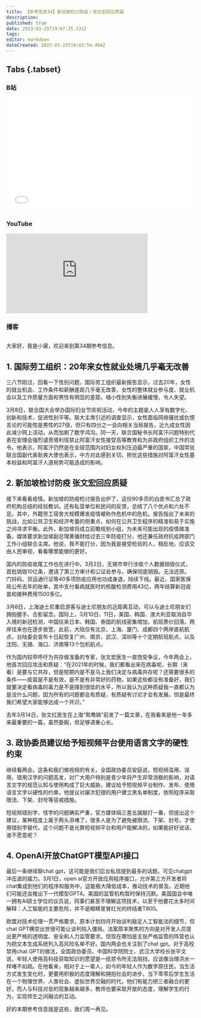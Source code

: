 ```yaml
---
title: 【参考信息34】新加坡检讨防疫；张文宏回应质疑
description: 
published: true
date: 2023-03-25T19:07:25.531Z
tags: 
editor: markdown
dateCreated: 2023-03-25T19:03:54.494Z
---
```


## Tabs {.tabset}
### B站
<div style="position: relative; padding: 30% 45%;">
<iframe style="position: absolute; width: 100%; height: 100%; left: 0; top: 0;" src="//player.bilibili.com/player.html?&bvid=BV1Wg4y1b7cp&page=1&as_wide=1&high_quality=1&danmaku=1" scrolling="no" border="0" frameborder="no" framespacing="0" allowfullscreen="true"></iframe>
</div>

### YouTube
<div style="position: relative; padding-bottom: calc(56.25% * 0.75); /* 16:9 */ width: 75%; height: 0;">
<iframe style="position: absolute; top: 0; left: 0; width: 100%; height: 100%;" src="https://www.youtube-nocookie.com/embed/WD9r1ld7-Vc" title="YouTube video player" frameborder="0" allow="accelerometer; autoplay; clipboard-write; encrypted-media; gyroscope; picture-in-picture" allowfullscreen></iframe>
</div>
  
### 播客
<div class="podcast-player"></div>

## 

大家好，我是小黛，欢迎来到第34期参考信息。

## 1. 国际劳工组织：20年来女性就业处境几乎毫无改善

三八节刚过，回看一下性别问题，国际劳工组织最新报告显示，过去20年，女性的就业机会、工作条件和薪酬差距几乎毫无改善，女性的整体就业参与度、就业机会以及工作质量方面和男性有明显的差距，缩小性别失衡进展缓慢，令人失望。

3月8日，联合国大会举办国际妇女节庆祝活动，今年的主题是人人享有数字化、创新和技术，促进性别平等。联大主席引述的调查显示，女性面临网络骚扰或仇恨言论的可能性是男性的27倍，但只有四分之一会向相关当局报告，近九成女性因此减少网上活动，从而加剧了数字鸿沟。同一天，联合国秘书长阿富汗问题特别代表在安理会强烈谴责塔利班禁止阿富汗女性接受高等教育和为非政府组织工作的法令。他表示，阿富汗仍然是在全球范围内对妇女权利压迫最严重的国家，中国常驻联合国副代表耿爽大使也表示，中方对此感到关切，担忧这些措施对阿富汗女性基本权益和阿富汗人道局势可能造成的影响。

## 2. 新加坡检讨防疫 张文宏回应质疑

接下来看看疫情。新加坡的防疫检讨报告出炉了，这份90多页的白皮书汇总了政府机构总结的经验教训，还有私营单位和民间的反馈，总结了八个优点和六处不足。其中，外籍劳工宿舍大规模爆发疫情被称作危机中的危机。报告指出了未来的挑战，比如公共卫生和经济考量的侧重点，如何在公共卫生程序的精准和易于实施之间寻求平衡。此外，新加坡将成立前瞻规划小组，为未来可能出现的疫情做准备。媒体要求新加坡副总理黄循财给过去三年防疫打分，他还兼任政府抗疫跨部门工作小组联合主席。他说，我不能打分，因为我是接受检验的人，相反地，应该交由人民审视，看看哪里能做的更好。

国内的防疫收尾工作也在进行中。3月2日，无锡市举行涉疫个人数据销毁仪式，首批销毁10亿条，邀请了第三方审计和公证处参与，确保彻底销毁。无法还原。门铃码、货运通行证等40多项防疫应用也功成身退，陆续下线。最近，国家医保局公布去年的账单，其中支付看病就医时的核酸检测费用43亿，两年结算新冠疫苗和接种费用1500多亿。

3月6日，上海迪士尼重启游客与迪士尼朋友的近距离互动，可以与迪士尼朋友们拥抱握手、合影留念。国际上，3月10日、11日，美国、韩国、澳大利亚取消自华入境的新冠检测，中国往来日本、韩国、泰国的航线密集增加，航班票价回落。两岸往来也在逐步放宽，此前，大陆仅有北京、上海、厦门、成都四个两岸直航航点，台陆委会宣布十日起恢复广州、南京、武汉、深圳等十个定期航班航点，以及沈阳、无锡、海口、济南等13个包机航点。

作为国内较早呼吁为共存做准备的专家，张文宏医生一直饱受争议，今年两会上，他首次回应攻击和质疑：“在2021年的时候，我们都看出来在病毒呢，长期（来看）是要与它共存，但是短期内是不是马上我们决定与病毒共存呢？还需要很多的条件——疫苗是不是有效，是不是有非常好的药物，如果这些都没有准备好，我们就要决定看病毒的毒力是不是降到很低的水平，所以我认为这种质疑我一直都认为是没什么问题，因为所有的问题都会有质疑，有质疑有讨论才会有发展。但是最终我们希望大家能够达成一个共识。”

去年3月14日，张文红医生在上海“鸳鸯锅”前发了一篇文章，在我看来是他一年多来最重要的一篇，虽然委婉，但足够语重心长。

## 3. 政协委员建议给予短视频平台使用语言文字的硬性约束

继续看两会。这条和我们做视频的有关。全国政协委员安庭说，短视频滥用、误用、错用汉字的问题高发，对广大用户特别是青少年将产生非常消极的影响，对语言文字的规范认知与使用构成了巨大威胁，建议给予短视频平台制作、发布、使用语言文字以硬性的约束。他提议对屡次犯错的用户建立黑名单制度，依照程序采取限流、下架、封号等惩戒措施。

短视频错别字、怪字的问题确实严重，官方媒体隔三差五就敲打一番，但提出这个建议，某种程度上属于两头添堵了，很多人是为了避免被限流、下架、封号，才使用错别字替代，这个问题不是光靠短视频平台和用户能解决的，如果能好好说话，谁不愿意呢？

## 4. OpenAI开放ChatGPT模型API接口

最后一条继续聊chat gpt，这可能是我们后台私信提到最多的话题。可见chatgpt冲击波的威力。3月1日，open ai官方开放应用程序接口，允许第三方开发者将chat集成到他们的程序和服务中，这能极大降低成本，推动技术的普及。近期他们可能还会推出下一代模型GPT4。美国的监管机构暂时保持沉默。美国国会中唯一拥有AI硕士学位的议员说，同事们甚至不理解这项技术，以至于他要花太多时间解释：人工智能的主要危险，并不是眼睛里冒红光的终结者T800。

欧盟对技术伦理一贯严格要求，原本计划四月开始谈判敲定人工智能法的细节，但chat GPT横空出世很可能让谈判陷入僵局。法案原本聚焦的方向是对开发人员提出更严格的透明度、安全和人力监管要求。但现在哪怕是主张严格监管的阵营也认为把文本生成系统列入高风险名单不好。国内两会也关注到了chat gpt。对于高校禁用chat GPT的做法，全国政协委员、中国科学院院士、武汉大学校长张平文说，年轻人使用高科技获取知识的愿望是一纸禁令所无法阻挡，应该像治理洪水一样堵不如疏。在他看来，相对于上一辈人，如今的年轻人作为数字原住民，当生活方式发生变化时，更要用积极的态度理解和拥抱社会的进步。当下零零后学生生活在一个物理世界、人类社会、虚拟世界交融的时代，他们有能力把三者融合的更好。而人与科技对垒的现象越来越多，教师也要采取开放的态度，理解学生的行为，实现师生之间融洽的互动。

好的本期参考信息就是这些，我们周一再见。
